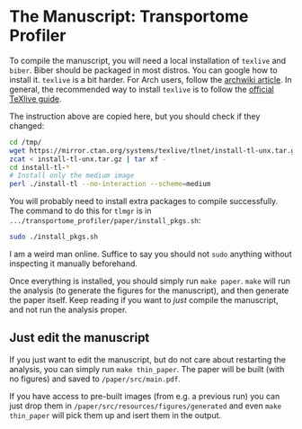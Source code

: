 # The Manuscript: Transportome Profiler
To compile the manuscript, you will need a local installation of `texlive` and `biber`.
Biber should be packaged in most distros. You can google how to install it.
`texlive` is a bit harder.
For Arch users, follow the [archwiki article](https://wiki.archlinux.org/title/TeX_Live).
In general, the recommended way to install `texlive` is to follow the [official TeXlive guide](https://tug.org/texlive/quickinstall.html).

The instruction above are copied here, but you should check if they changed:
```bash
cd /tmp/
wget https://mirror.ctan.org/systems/texlive/tlnet/install-tl-unx.tar.gz
zcat < install-tl-unx.tar.gz | tar xf -
cd install-tl-*
# Install only the medium image
perl ./install-tl --no-interaction --scheme=medium
```

You will probably need to install extra packages to compile successfully.
The command to do this for `tlmgr` is in `.../transportome_profiler/paper/install_pkgs.sh`:
```bash
sudo ./install_pkgs.sh
```
I am a weird man online. Suffice to say you should not `sudo` anything without inspecting it manually beforehand.

Once everything is installed, you should simply run `make paper`. `make` will run the analysis (to generate the figures for the manuscript), and then generate the paper itself. Keep reading if you want to *just* compile the manuscript, and not run the analysis proper.

## Just edit the manuscript
If you just want to edit the manuscript, but do not care about restarting the analysis, you can simply run `make thin_paper`. The paper will be built (with no figures) and saved to `/paper/src/main.pdf`. 

If you have access to pre-built images (from e.g. a previous run) you can just drop them in `/paper/src/resources/figures/generated` and even `make thin_paper` will pick them up and isert them in the output.

